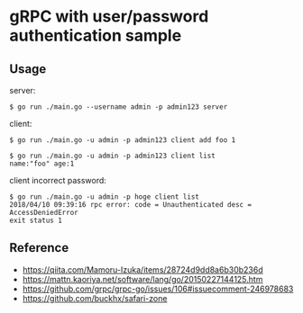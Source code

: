 # gRPC with user/password authentication sample

## Usage

server:

```
$ go run ./main.go --username admin -p admin123 server
```

client:

```
$ go run ./main.go -u admin -p admin123 client add foo 1

$ go run ./main.go -u admin -p admin123 client list
name:"foo" age:1
```

client incorrect password:

```
$ go run ./main.go -u admin -p hoge client list
2018/04/10 09:39:16 rpc error: code = Unauthenticated desc = AccessDeniedError
exit status 1
```

## Reference

- https://qiita.com/Mamoru-Izuka/items/28724d9dd8a6b30b236d
- https://mattn.kaoriya.net/software/lang/go/20150227144125.htm
- https://github.com/grpc/grpc-go/issues/106#issuecomment-246978683
- https://github.com/buckhx/safari-zone